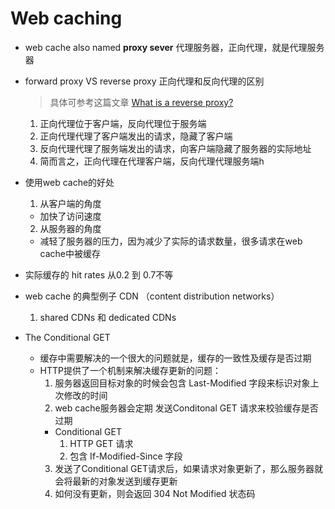 # Web caching

- web cache also named **proxy sever** 代理服务器，正向代理，就是代理服务器

- forward proxy VS reverse proxy 正向代理和反向代理的区别
  > 具体可参考这篇文章 [What is a reverse proxy?](https://www.cloudflare.com/learning/cdn/glossary/reverse-proxy/)
  1. 正向代理位于客户端，反向代理位于服务端
  2. 正向代理代理了客户端发出的请求，隐藏了客户端
  3. 反向代理代理了服务端发出的请求，向客户端隐藏了服务器的实际地址
  4. 简而言之，正向代理在代理客户端，反向代理代理服务端h

- 使用web cache的好处
  1. 从客户端的角度
    - 加快了访问速度
  2. 从服务器的角度
    - 减轻了服务器的压力，因为减少了实际的请求数量，很多请求在web cache中被缓存

- 实际缓存的 hit rates 从0.2 到 0.7不等

- web cache 的典型例子 CDN （content distribution networks）
  1. shared CDNs 和 dedicated CDNs

- The Conditional GET
  - 缓存中需要解决的一个很大的问题就是，缓存的一致性及缓存是否过期
  - HTTP提供了一个机制来解决缓存更新的问题：
    1. 服务器返回目标对象的时候会包含 Last-Modified 字段来标识对象上次修改的时间
    2. web cache服务器会定期 发送Conditonal GET 请求来校验缓存是否过期
      - Conditional GET
        1. HTTP GET 请求
        2. 包含 If-Modified-Since 字段
    3. 发送了Conditional GET请求后，如果请求对象更新了，那么服务器就会将最新的对象发送到缓存更新
    4. 如何没有更新，则会返回 304 Not Modified 状态码